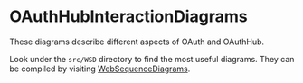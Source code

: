 # OAuthHubInteractionDiagrams

These diagrams describe different aspects of OAuth and OAuthHub.

Look under the `src/WSD` directory to find the most useful diagrams. 
They can be compiled by visiting [WebSequenceDiagrams](https://www.websequencediagrams.com/).
